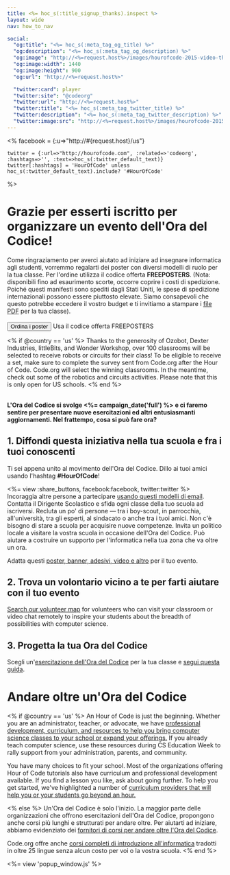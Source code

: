 ```yaml
---
title: <%= hoc_s(:title_signup_thanks).inspect %>
layout: wide
nav: how_to_nav

social:
  "og:title": "<%= hoc_s(:meta_tag_og_title) %>"
  "og:description": "<%= hoc_s(:meta_tag_og_description) %>"
  "og:image": "http://<%=request.host%>/images/hourofcode-2015-video-thumbnail.png"
  "og:image:width": 1440
  "og:image:height": 900
  "og:url": "http://<%=request.host%>"

  "twitter:card": player
  "twitter:site": "@codeorg"
  "twitter:url": "http://<%=request.host%>"
  "twitter:title": "<%= hoc_s(:meta_tag_twitter_title) %>"
  "twitter:description": "<%= hoc_s(:meta_tag_twitter_description) %>"
  "twitter:image:src": "http://<%=request.host%>/images/hourofcode-2015-video-thumbnail.png"
---
```

<%
    facebook = {:u=>"http://#{request.host}/us"}

    twitter = {:url=>"http://hourofcode.com", :related=>'codeorg', :hashtags=>'', :text=>hoc_s(:twitter_default_text)}
    twitter[:hashtags] = 'HourOfCode' unless hoc_s(:twitter_default_text).include? '#HourOfCode'
%>

# Grazie per esserti iscritto per organizzare un evento dell'Ora del Codice!

Come ringraziamento per averci aiutato ad iniziare ad insegnare informatica agli studenti, vorremmo regalarti dei poster con diversi modelli di ruolo per la tua classe. Per l'ordine utilizza il codice offerta **FREEPOSTERS**. (Nota: disponibili fino ad esaurimento scorte, occorre coprire i costi di spedizione. Poiché questi manifesti sono spediti dagli Stati Uniti, le spese di spedizione internazionali possono essere piuttosto elevate. Siamo consapevoli che questo potrebbe eccedere il vostro budget e ti invitiamo a stampare i [ file PDF](https://code.org/inspire) per la tua classe).   
<br />[<button>Ordina i poster</button>](https://store.code.org/products/code-org-posters-set-of-12) Usa il codice offerta FREEPOSTERS

<% if @country == 'us' %> Thanks to the generosity of Ozobot, Dexter Industries, littleBits, and Wonder Workshop, over 100 classrooms will be selected to receive robots or circuits for their class! To be eligible to receive a set, make sure to complete the survey sent from Code.org after the Hour of Code. Code.org will select the winning classrooms. In the meantime, check out some of the robotics and circuits activities. Please note that this is only open for US schools. <% end %>

<br /> **L'Ora del Codice si svolge <%= campaign_date('full') %> e ci faremo sentire per presentare nuove esercitazioni ed altri entusiasmanti aggiornamenti. Nel frattempo, cosa si può fare ora?**

## 1. Diffondi questa iniziativa nella tua scuola e fra i tuoi conoscenti

Ti sei appena unito al movimento dell'Ora del Codice. Dillo ai tuoi amici usando l'hashtag **#HourOfCode**!

<%= view :share_buttons, facebook:facebook, twitter:twitter %> <br /> Incoraggia altre persone a partecipare [usando questi modelli di email](<%= resolve_url('/promote/resources#sample-emails') %>). Contatta il Dirigente Scolastico e sfida ogni classe della tuo scuola ad iscriversi. Recluta un po' di persone — tra i boy-scout, in parrocchia, all'università, tra gli esperti, al sindacato o anche tra i tuoi amici. Non c'è bisogno di stare a scuola per acquisire nuove competenze. Invita un politico locale a visitare la vostra scuola in occasione dell'Ora del Codice. Può aiutare a costruire un supporto per l'informatica nella tua zona che va oltre un ora.

Adatta questi [poster, banner, adesivi, video e altro](<%= resolve_url('/promote/resources') %>) per il tuo evento.

## 2. Trova un volontario vicino a te per farti aiutare con il tuo evento

[Search our volunteer map](<%= codeorg_url('/volunteer/local') %>) for volunteers who can visit your classroom or video chat remotely to inspire your students about the breadth of possibilities with computer science.

## 3. Progetta la tua Ora del Codice

Scegli un'[esercitazione dell'Ora del Codice](https://hourofcode.com/learn) per la tua classe e [segui questa guida](<%= resolve_url('/how-to') %>).

# Andare oltre un'Ora del Codice

<% if @country == 'us' %> An Hour of Code is just the beginning. Whether you are an administrator, teacher, or advocate, we have [professional development, curriculum, and resources to help you bring computer science classes to your school or expand your offerings.](https://code.org/yourschool) If you already teach computer science, use these resources during CS Education Week to rally support from your administration, parents, and community.

You have many choices to fit your school. Most of the organizations offering Hour of Code tutorials also have curriculum and professional development available. If you find a lesson you like, ask about going further. To help you get started, we've highlighted a number of [curriculum providers that will help you or your students go beyond an hour.](https://hourofcode.com/beyond)

<% else %> Un'Ora del Codice è solo l'inizio. La maggior parte delle organizzazioni che offrono esercitazioni dell'Ora del Codice, propongono anche corsi più lunghi e strutturati per andare oltre. Per aiutarti ad iniziare, abbiamo evidenziato dei [fornitori di corsi per andare oltre l'Ora del Codice](https://hourofcode.com/beyond).

Code.org offre anche [corsi completi di introduzione all'informatica](https://code.org/educate/curriculum/cs-fundamentals-international) tradotti in oltre 25 lingue senza alcun costo per voi o la vostra scuola. <% end %>

<%= view 'popup_window.js' %>